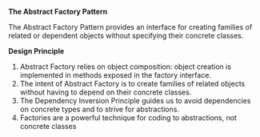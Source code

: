 **The Abstract Factory Pattern**

The Abstract Factory Pattern provides an interface for creating families of related or dependent objects without specifying their concrete classes.

**Design Principle**

1. Abstract Factory relies on object composition: object creation is implemented in methods exposed in the factory interface.
2. The intent of Abstract Factory is to create families of related objects without having to depend 
on their concrete classes.
3. The Dependency Inversion Principle guides us to avoid dependencies on concrete types and to strive for abstractions.
4. Factories are a powerful technique for coding to abstractions, not concrete classes